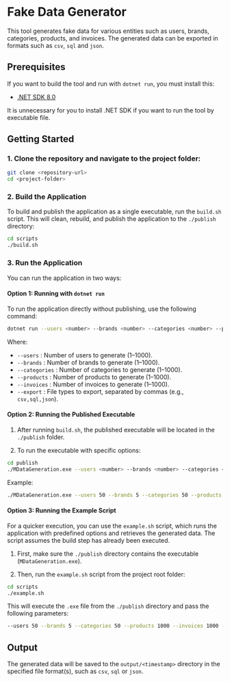 # Fake Data Generator

This tool generates fake data for various entities such as users, brands, categories, products, and invoices. The generated data can be exported in formats such as `csv`, `sql` and `json`.

## Prerequisites

If you want to build the tool and run with `dotnet run`, you must install this:

- [.NET SDK 8.0](https://dotnet.microsoft.com/download/dotnet/8.0)

It is unnecessary for you to install .NET SDK if you want to run the tool by executable file.

## Getting Started

### 1. **Clone the repository and navigate to the project folder:**

```bash
git clone <repository-url>
cd <project-folder>
```

### 2. **Build the Application**

To build and publish the application as a single executable, run the `build.sh` script. This will clean, rebuild, and publish the application to the `./publish` directory:

```bash
cd scripts
./build.sh
```

### 3. **Run the Application**

You can run the application in two ways:

#### **Option 1: Running with `dotnet run`**

To run the application directly without publishing, use the following command:

```bash
dotnet run --users <number> --brands <number> --categories <number> --products <number> --invoices <number> --export <filetypes>
```

Where:

- `--users`       : Number of users to generate (1–1000).
- `--brands`      : Number of brands to generate (1–1000).
- `--categories`  : Number of categories to generate (1–1000).
- `--products`    : Number of products to generate (1–1000).
- `--invoices`    : Number of invoices to generate (1–1000).
- `--export`      : File types to export, separated by commas (e.g., `csv,sql,json`).

#### **Option 2: Running the Published Executable**

1. After running `build.sh`, the published executable will be located in the `./publish` folder.

2. To run the executable with specific options:

```bash
cd publish
./MDataGeneration.exe --users <number> --brands <number> --categories <number> --products <number> --invoices <number> --export <filetypes>
```

Example:

```bash
./MDataGeneration.exe --users 50 --brands 5 --categories 50 --products 1000 --invoices 1000 --export csv
```

#### **Option 3: Running the Example Script**

For a quicker execution, you can use the `example.sh` script, which runs the application with predefined options and retrieves the generated data. The script assumes the build step has already been executed.

1. First, make sure the `./publish` directory contains the executable (`MDataGeneration.exe`).

2. Then, run the `example.sh` script from the project root folder:

```bash
cd scripts
./example.sh
```

This will execute the `.exe` file from the `./publish` directory and pass the following parameters:

```sh
--users 50 --brands 5 --categories 50 --products 1000 --invoices 1000 --export json
```

## Output

The generated data will be saved to the `output/<timestamp>` directory in the specified file format(s), such as `csv`, `sql` or `json`.
